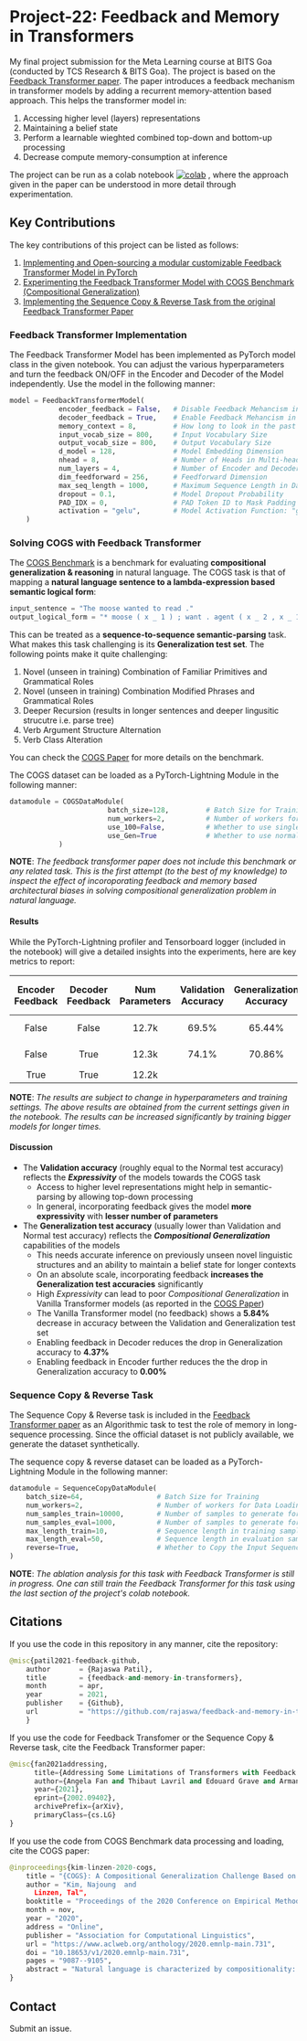 # Project-22: Feedback and Memory in Transformers
My final project submission for the Meta Learning course at BITS Goa (conducted by TCS Research & BITS Goa). The project is based on the [Feedback Transformer paper](https://arxiv.org/abs/2002.09402). The paper introduces a feedback mechanism in transformer models by adding a recurrent memory-attention based approach. This helps the transformer model in:
1. Accessing higher level (layers) representations
2. Maintaining a belief state
3. Perform a learnable wieghted combined top-down and bottom-up processing
4. Decrease compute memory-consumption at inference

The project can be run as a colab notebook [![colab](https://colab.research.google.com/assets/colab-badge.svg)](https://colab.research.google.com/github/rajaswa/feedback-and-memory-in-transformers/blob/main/Feedback_and_Memory_in_Transformers.ipynb) , where the approach given in the paper can be understood in more detail through experimentation.

## Key Contributions
The key contributions of this project can be listed as follows:
1. [Implementing and Open-sourcing a modular customizable Feedback Transformer Model in PyTorch](https://github.com/rajaswa/feedback-and-memory-in-transformers#feedback-transformer-implementation)
2. [Experimenting the Feedback Transformer Model with COGS Benchmark (Compositional Generalization)](https://github.com/rajaswa/feedback-and-memory-in-transformers#solving-cogs-with-feedback-transformer)
3. [Implementing the Sequence Copy & Reverse Task from the original Feedback Transformer Paper](https://github.com/rajaswa/feedback-and-memory-in-transformers/blob/main/README.md#sequence-copy--reverse-task)

### Feedback Transformer Implementation
The Feedback Transformer Model has been implemented as PyTorch model class in the given notebook. You can adjust the various hyperparameters and turn the feedback ON/OFF in the Encoder and Decoder of the Model independently. Use the model in the following manner:
```python
model = FeedbackTransformerModel(
            encoder_feedback = False,   # Disable Feedback Mehancism in the Encoder
            decoder_feedback = True,    # Enable Feedback Mehancism in the Decoder
            memory_context = 8,         # How long to look in the past for Memory-attention
            input_vocab_size = 800,     # Input Vocabulary Size
            output_vocab_size = 800,    # Output Vocabulary Size
            d_model = 128,              # Model Embedding Dimension
            nhead = 8,                  # Number of Heads in Multi-head Cross-attention and Memory-attention
            num_layers = 4,             # Number of Encoder and Decoder blocks
            dim_feedforward = 256,      # Feedforward Dimension
            max_seq_length = 1000,      # Maximum Sequence Length in Data
            dropout = 0.1,              # Model Dropout Probability 
            PAD_IDX = 0,                # PAD Token ID to Mask Padding tokens for Attention
            activation = "gelu",        # Model Activation Function: "gelu" / "relu"
    )
```


### Solving COGS with Feedback Transformer
The [COGS Benchmark](https://github.com/najoungkim/COGS) is a benchmark for evaluating **compositional generalization & reasoning** in natural language. The COGS task is that of mapping a **natural language sentence to a lambda-expression based semantic logical form**:

```python
input_sentence = "The moose wanted to read ."
output_logical_form = "* moose ( x _ 1 ) ; want . agent ( x _ 2 , x _ 1 ) AND want . xcomp ( x _ 2 , x _ 4 ) AND read . agent ( x _ 4 , x _ 1 )"
```

This can be treated as a **sequence-to-sequence semantic-parsing** task. What makes this task challenging is its **Generalization test set**. The following points make it quite challenging:
1. Novel (unseen in training) Combination of Familiar Primitives and Grammatical Roles
2. Novel (unseen in training) Combination Modified Phrases and Grammatical Roles
3. Deeper Recursion (results in longer sentences and deeper lingusitic strucutre i.e. parse tree)
4. Verb Argument Structure Alternation
5. Verb Class Alteration

You can check the [COGS Paper](https://www.aclweb.org/anthology/2020.emnlp-main.731.pdf) for more details on the benchmark.

The COGS dataset can be loaded as a PyTorch-Lightning Module in the following manner:
```python
datamodule = COGSDataModule(
                        batch_size=128,         # Batch Size for Training 
                        num_workers=2,          # Number of workers for Data Loading
                        use_100=False,          # Whether to use single-exposure or hundred-exposures for pimitives in the training set
                        use_Gen=True            # Whether to use normal test set or generaliztion test set
            )
```
**NOTE**: _The feedback transformer paper does not include this benchmark or any related task. This is the first attempt (to the best of my knowledge) to inspect the effect of incoroporating feedback and memory based architectural biases in solving compositional generalization problem in natural language._

#### Results
While the PyTorch-Lightning profiler and Tensorboard logger (included in the notebook) will give a detailed insights into the experiments, here are key metrics to report:

| Encoder Feedback 	| Decoder Feedback 	| Num Parameters 	| Validation Accuracy 	| Generalization Accuracy 	| Total Training time 	| Mean Forward time 	| Mean Backward time 	| Inference time 	|
|:----------------:	|:----------------:	|:--------------:	|:-------------------:	|:-----------------------:	|:-------------------:	|:-----------------:	|:------------------:	|:--------------:	|
|       False      	|       False      	|      12.7k     	|        69.5%        	|          65.44%         	|       193.43 s      	|      22.58 ms     	|      25.17 ms      	|    20.08 ms    	|
|       False      	|       True       	|      12.3k     	|        74.1%        	|          70.86%         	|       4441.7 s      	|     645.08 ms     	|     1039.30 ms     	|    365.49 ms   	|
|       True       	|       True       	|      12.2k     	|                     	|                         	|                     	|                   	|                    	|                	|

**NOTE**: _The results are subject to change in hyperparameters and training settings. The above results are obtained from the current settings given in the notebook. The results can be increased significantly by training bigger models for longer times._

#### Discussion
* The **Validation accuracy** (roughly equal to the Normal test accuracy) reflects the **_Expressivity_** of the models towards the COGS task
    * Access to higher level representations might help in semantic-parsing by allowing top-down processing
    * In general, incorporating feedback gives the model **more expressivity** with **lesser number of parameters**
* The **Generalization test accuracy** (usually lower than Validation and Normal test accuracy) reflects the **_Compositional Generalization_** capabilities of the models
    * This needs accurate inference on previously unseen novel linguistic structures and an ability to maintain a belief state for longer contexts
    * On an absolute scale, incorporating feedback **increases the Generalization test accuracies** significantly
    * High _Expressivity_ can lead to poor _Compositional Generalization_ in Vanilla Transformer models (as reported in the [COGS Paper](https://www.aclweb.org/anthology/2020.emnlp-main.731.pdf))
    * The Vanilla Transformer model (no feedback) shows a **5.84%** decrease in accuracy between the Validation and Generalization test set
    * Enabling feedback in Decoder reduces the drop in Generalization accuracy to **4.37%**
    * Enabling feedback in Encoder further reduces the the drop in Generalization accuracy to **0.00%**



### Sequence Copy & Reverse Task
The Sequence Copy & Reverse task is included in the [Feedback Transformer paper](https://arxiv.org/abs/2002.09402) as an Algorithmic task to test the role of memory in long-sequence processing. Since the official dataset is not publicly available, we generate the dataset synthetically. 

The sequence copy & reverse dataset can be loaded as a PyTorch-Lightning Module in the following manner:
```python
datamodule = SequenceCopyDataModule(
    batch_size=64,                  # Batch Size for Training
    num_workers=2,                  # Number of workers for Data Loading
    num_samples_train=10000,        # Number of samples to generate for training set
    num_samples_eval=1000,          # Number of samples to generate for validation and test set
    max_length_train=10,            # Sequence length in training samples
    max_length_eval=50,             # Sequence length in evaluation samples (Should be significantly longer to test for memory effect)
    reverse=True,                   # Whether to Copy the Input Sequence or Reverse the Input Sequence
)
```

**NOTE**: _The ablation analysis for this task with Feedback Transformer is still in progress. One can still train the Feedback Transformer for this task using the last section of the project's colab notebook._

## Citations
If you use the code in this repository in any manner, cite the repository:
```python
@misc{patil2021-feedback-github,
    author       = {Rajaswa Patil},
    title        = {feedback-and-memory-in-transformers},
    month        = apr,
    year         = 2021,
    publisher    = {Github},
    url          = "https://github.com/rajaswa/feedback-and-memory-in-transformers"
    }
```

If you use the code for Feedback Transfomer or the Sequence Copy & Reverse task, cite the Feedback Transformer paper:
```python 
@misc{fan2021addressing,
      title={Addressing Some Limitations of Transformers with Feedback Memory}, 
      author={Angela Fan and Thibaut Lavril and Edouard Grave and Armand Joulin and Sainbayar Sukhbaatar},
      year={2021},
      eprint={2002.09402},
      archivePrefix={arXiv},
      primaryClass={cs.LG}
}
```

If you use the code from COGS Benchmark data processing and loading, cite the COGS paper:
```python
@inproceedings{kim-linzen-2020-cogs,
    title = "{COGS}: A Compositional Generalization Challenge Based on Semantic Interpretation",
    author = "Kim, Najoung  and
      Linzen, Tal",
    booktitle = "Proceedings of the 2020 Conference on Empirical Methods in Natural Language Processing (EMNLP)",
    month = nov,
    year = "2020",
    address = "Online",
    publisher = "Association for Computational Linguistics",
    url = "https://www.aclweb.org/anthology/2020.emnlp-main.731",
    doi = "10.18653/v1/2020.emnlp-main.731",
    pages = "9087--9105",
    abstract = "Natural language is characterized by compositionality: the meaning of a complex expression is constructed from the meanings of its constituent parts. To facilitate the evaluation of the compositional abilities of language processing architectures, we introduce COGS, a semantic parsing dataset based on a fragment of English. The evaluation portion of COGS contains multiple systematic gaps that can only be addressed by compositional generalization; these include new combinations of familiar syntactic structures, or new combinations of familiar words and familiar structures. In experiments with Transformers and LSTMs, we found that in-distribution accuracy on the COGS test set was near-perfect (96{--}99{\%}), but generalization accuracy was substantially lower (16{--}35{\%}) and showed high sensitivity to random seed (+-6{--}8{\%}). These findings indicate that contemporary standard NLP models are limited in their compositional generalization capacity, and position COGS as a good way to measure progress.",
}
```

## Contact
Submit an issue.
